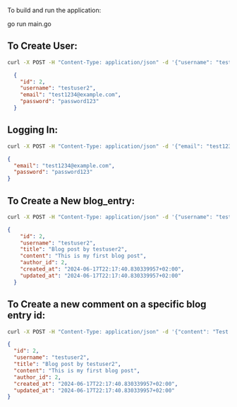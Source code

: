 To build and run the application:

go run main.go

## To Create User:

```bash
curl -X POST -H "Content-Type: application/json" -d '{"username": "testuser2", "email": "test1234@example.com", "password": "password123"}' http://localhost:8080/users
```

```JSON
  {
    "id": 2,
    "username": "testuser2",
    "email": "test1234@example.com",
    "password": "password123"
  }
```
## Logging In:
```bash
curl -X POST -H "Content-Type: application/json" -d '{"email": "test1234@example.com", "password": "password123"}' http://localhost:8080/login
```
```JSON
{
  "email": "test1234@example.com",
  "password": "password123"
}
```
## To Create a New blog_entry:

```bash
curl -X POST -H "Content-Type: application/json" -d '{"username": "testuser2", "title": "Blog post by testuser2", "content": "This is my first blog post", "author_id": 2}' http://localhost:8080/blog_entries
```
```JSON
{
    "id": 2,
    "username": "testuser2",
    "title": "Blog post by testuser2",
    "content": "This is my first blog post",
    "author_id": 2,
    "created_at": "2024-06-17T22:17:40.830339957+02:00",
    "updated_at": "2024-06-17T22:17:40.830339957+02:00"
  }
```
## To Create a new comment on a specific blog entry id:
```bash
curl -X POST -H "Content-Type: application/json" -d '{"content": "Test comment", "username": "testuser2", "author_id": 2, "blog_id":2 }' http://localhost:8080/blog_entries/2/comments
```
```JSON
{
  "id": 2,
  "username": "testuser2",
  "title": "Blog post by testuser2",
  "content": "This is my first blog post",
  "author_id": 2,
  "created_at": "2024-06-17T22:17:40.830339957+02:00",
  "updated_at": "2024-06-17T22:17:40.830339957+02:00"
}
```


